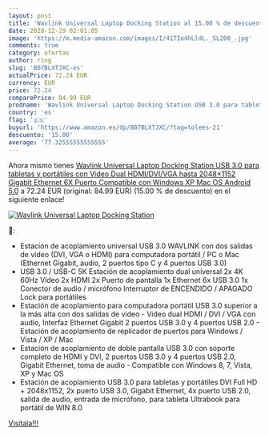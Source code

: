 ```yaml
---
layout: post
title: 'Wavlink Universal Laptop Docking Station al 15.00 % de descuento'
date: 2020-12-29 02:01:05
image: 'https://m.media-amazon.com/images/I/41TIo4hLldL._SL200_.jpg'
comments: true
category: ofertas
author: ring
slug: 'B07BLXTJXC-es'
actualPrice: 72.24 EUR
currency: EUR
price: 72.24
comparePrice: 84.99 EUR
prodname: 'Wavlink Universal Laptop Docking Station USB 3.0 para tabletas y portátiles con Video Dual HDMI/DVI/VGA  hasta 2048×1152  Gigabit Ethernet  6X Puerto Compatible con Windows XP  Mac OS  Android 5.0'
country: 'es'
flag: '🇪🇸'
buyurl: 'https://www.amazon.es/dp/B07BLXTJXC/?tag=tolees-21'
descuento: '15.00'
average: '77.32555555555555'
---
```


Ahora mismo tienes [Wavlink Universal Laptop Docking Station USB 3.0 para tabletas y portátiles con Video Dual HDMI/DVI/VGA  hasta 2048×1152  Gigabit Ethernet  6X Puerto Compatible con Windows XP  Mac OS  Android 5.0](https://www.amazon.es/dp/B07BLXTJXC/?tag=tolees-21) a 72.24 EUR (original: 84.99 EUR) (15.00 %  de descuento) en el siguiente enlace!

[![Wavlink Universal Laptop Docking Station](https://m.media-amazon.com/images/I/41TIo4hLldL._SL200_.jpg)](https://www.amazon.es/dp/B07BLXTJXC/?tag=tolees-21)

🔎:

- Estación de acoplamiento universal USB 3.0 WAVLINK con dos salidas de video (DVI, VGA o HDMI) para computadora portátil / PC o Mac (Ethernet Gigabit, audio, 2 puertos tipo C y 4 puertos USB 3.0)
- USB 3.0 / USB-C 5K Estación de acoplamiento dual universal 2x 4K 60Hz Vídeo 2x HDMI 2x Puerto de pantalla 1x Ethernet 6x USB 3.0 1x Conector de audio / micrófono Interruptor de ENCENDIDO / APAGADO Lock para portátiles
- Estación de acoplamiento para computadora portátil USB 3.0 superior a la más alta con dos salidas de video - Video dual HDMI / DVI / VGA con audio, Interfaz Ethernet Gigabit 2 puertos USB 3.0 y 4 puertos USB 2.0 - Estación de acoplamiento de replicador de puertos para Windows / Vista / XP / Mac
- Estación de acoplamiento de doble pantalla USB 3.0 con soporte completo de HDMI y DVI, 2 puertos USB 3.0 y 4 puertos USB 2.0, Gigabit Ethernet, toma de audio - Compatible con Windows 8, 7, Vista, XP y Mac OS
- Estación de acoplamiento USB 3.0 para tabletas y portátiles DVI Full HD + 2048x1152, 2x puerto USB 3.0, Gigabit Ethernet, 4x puerto USB 2.0, salida de audio, entrada de micrófono, para tableta Ultrabook para portátil de WIN 8.0

[Visítala!!!](https://www.amazon.es/dp/B07BLXTJXC/?tag=tolees-21)
